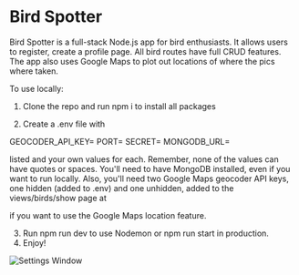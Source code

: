 # Bird Spotter

Bird Spotter is a full-stack Node.js app for bird enthusiasts. It allows users to register, create a profile page. All bird routes have full CRUD features. The app also uses Google Maps to plot out locations of where the pics where taken. 

To use locally:

1. Clone the repo and run npm i to install all packages

2. Create a .env file with 

GEOCODER_API_KEY=
PORT=
SECRET=
MONGODB_URL=

listed and your own values for each. Remember, none of the values can have quotes or spaces. You'll need to have MongoDB installed, even if you want to run locally. Also, you'll need two Google Maps geocoder API keys, one hidden (added to .env) and one unhidden, added to the views/birds/show page at 
<script async defer src="https://maps.googleapis.com/maps/api/js?key=<YOUR API KEY>&callback=initMap"></script>
if you want to use the Google Maps location feature.

3. Run npm run dev to use Nodemon or npm run start in production.
4. Enjoy!

![Settings Window](https://res.cloudinary.com/angelrodriguez/image/upload/v1545767128/search.png)
